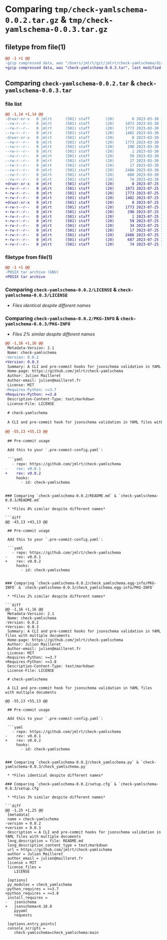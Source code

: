 # Comparing `tmp/check-yamlschema-0.0.2.tar.gz` & `tmp/check-yamlschema-0.0.3.tar.gz`

## filetype from file(1)

```diff
@@ -1 +1 @@
-gzip compressed data, was "/Users/jmlrt/git/jmlrt/check-yamlschema/dist/.tmp-zmyhwyi1/check-yamlschema-0.0.2.tar", last modified: Thu Mar 30 14:19:49 2023, max compression
+gzip compressed data, was "check-yamlschema-0.0.3.tar", last modified: Tue Jul 25 12:04:50 2023, max compression
```

## Comparing `check-yamlschema-0.0.2.tar` & `check-yamlschema-0.0.3.tar`

### file list

```diff
@@ -1,14 +1,14 @@
-drwxr-xr-x   0 jmlrt      (501) staff       (20)        0 2023-03-30 14:19:49.000000 check-yamlschema-0.0.2/
--rw-r--r--   0 jmlrt      (501) staff       (20)     1073 2023-03-30 11:05:36.000000 check-yamlschema-0.0.2/LICENSE
--rw-r--r--   0 jmlrt      (501) staff       (20)     1773 2023-03-30 14:19:49.000000 check-yamlschema-0.0.2/PKG-INFO
--rw-r--r--   0 jmlrt      (501) staff       (20)     1402 2023-03-30 13:52:50.000000 check-yamlschema-0.0.2/README.md
-drwxr-xr-x   0 jmlrt      (501) staff       (20)        0 2023-03-30 14:19:49.000000 check-yamlschema-0.0.2/check_yamlschema.egg-info/
--rw-r--r--   0 jmlrt      (501) staff       (20)     1773 2023-03-30 14:19:49.000000 check-yamlschema-0.0.2/check_yamlschema.egg-info/PKG-INFO
--rw-r--r--   0 jmlrt      (501) staff       (20)      298 2023-03-30 14:19:49.000000 check-yamlschema-0.0.2/check_yamlschema.egg-info/SOURCES.txt
--rw-r--r--   0 jmlrt      (501) staff       (20)        1 2023-03-30 14:19:49.000000 check-yamlschema-0.0.2/check_yamlschema.egg-info/dependency_links.txt
--rw-r--r--   0 jmlrt      (501) staff       (20)       59 2023-03-30 14:19:49.000000 check-yamlschema-0.0.2/check_yamlschema.egg-info/entry_points.txt
--rw-r--r--   0 jmlrt      (501) staff       (20)       27 2023-03-30 14:19:49.000000 check-yamlschema-0.0.2/check_yamlschema.egg-info/requires.txt
--rw-r--r--   0 jmlrt      (501) staff       (20)       17 2023-03-30 14:19:49.000000 check-yamlschema-0.0.2/check_yamlschema.egg-info/top_level.txt
--rw-r--r--   0 jmlrt      (501) staff       (20)     2486 2023-03-30 13:22:08.000000 check-yamlschema-0.0.2/check_yamlschema.py
--rw-r--r--   0 jmlrt      (501) staff       (20)      680 2023-03-30 14:19:49.000000 check-yamlschema-0.0.2/setup.cfg
--rw-r--r--   0 jmlrt      (501) staff       (20)       74 2023-03-30 12:14:19.000000 check-yamlschema-0.0.2/setup.py
+drwxr-xr-x   0 jmlrt      (501) staff       (20)        0 2023-07-25 12:04:50.843700 check-yamlschema-0.0.3/
+-rw-r--r--   0 jmlrt      (501) staff       (20)     1073 2023-07-25 10:31:52.000000 check-yamlschema-0.0.3/LICENSE
+-rw-r--r--   0 jmlrt      (501) staff       (20)     1773 2023-07-25 12:04:50.843807 check-yamlschema-0.0.3/PKG-INFO
+-rw-r--r--   0 jmlrt      (501) staff       (20)     1402 2023-07-25 10:31:52.000000 check-yamlschema-0.0.3/README.md
+drwxr-xr-x   0 jmlrt      (501) staff       (20)        0 2023-07-25 12:04:50.843217 check-yamlschema-0.0.3/check_yamlschema.egg-info/
+-rw-r--r--   0 jmlrt      (501) staff       (20)     1773 2023-07-25 12:04:50.000000 check-yamlschema-0.0.3/check_yamlschema.egg-info/PKG-INFO
+-rw-r--r--   0 jmlrt      (501) staff       (20)      298 2023-07-25 12:04:50.000000 check-yamlschema-0.0.3/check_yamlschema.egg-info/SOURCES.txt
+-rw-r--r--   0 jmlrt      (501) staff       (20)        1 2023-07-25 12:04:50.000000 check-yamlschema-0.0.3/check_yamlschema.egg-info/dependency_links.txt
+-rw-r--r--   0 jmlrt      (501) staff       (20)       59 2023-07-25 12:04:50.000000 check-yamlschema-0.0.3/check_yamlschema.egg-info/entry_points.txt
+-rw-r--r--   0 jmlrt      (501) staff       (20)       34 2023-07-25 12:04:50.000000 check-yamlschema-0.0.3/check_yamlschema.egg-info/requires.txt
+-rw-r--r--   0 jmlrt      (501) staff       (20)       17 2023-07-25 12:04:50.000000 check-yamlschema-0.0.3/check_yamlschema.egg-info/top_level.txt
+-rw-r--r--   0 jmlrt      (501) staff       (20)     2486 2023-07-25 10:31:52.000000 check-yamlschema-0.0.3/check_yamlschema.py
+-rw-r--r--   0 jmlrt      (501) staff       (20)      687 2023-07-25 12:04:50.844372 check-yamlschema-0.0.3/setup.cfg
+-rw-r--r--   0 jmlrt      (501) staff       (20)       74 2023-07-25 10:31:52.000000 check-yamlschema-0.0.3/setup.py
```

### filetype from file(1)

```diff
@@ -1 +1 @@
-POSIX tar archive (GNU)
+POSIX tar archive
```

### Comparing `check-yamlschema-0.0.2/LICENSE` & `check-yamlschema-0.0.3/LICENSE`

 * *Files identical despite different names*

### Comparing `check-yamlschema-0.0.2/PKG-INFO` & `check-yamlschema-0.0.3/PKG-INFO`

 * *Files 2% similar despite different names*

```diff
@@ -1,16 +1,16 @@
 Metadata-Version: 2.1
 Name: check-yamlschema
-Version: 0.0.2
+Version: 0.0.3
 Summary: A CLI and pre-commit hooks for jsonschema validation in YAML files with multiple documents
 Home-page: https://github.com/jmlrt/check-yamlschema
 Author: Julien Mailleret
 Author-email: julien@mailleret.fr
 License: MIT
-Requires-Python: >=3.7
+Requires-Python: >=3.8
 Description-Content-Type: text/markdown
 License-File: LICENSE
 
 # check-yamlschema
 
 A CLI and pre-commit hook for jsonschema validation in YAML files with multiple documents
 
@@ -55,13 +55,13 @@
 
 ## Pre-commit usage
 
 Add this to your `.pre-commit-config.yaml`:
 
 ```yaml
   - repo: https://github.com/jmlrt/check-yamlschema
-    rev: v0.0.1
+    rev: v0.0.2
     hooks:
       - id: check-yamlschema
 ```
 
 [inline schema comments]: https://github.com/redhat-developer/yaml-language-server/blob/762209ccdfca713d203ead757698a47ad3cabf50/README.md#using-inlined-schema
```

### Comparing `check-yamlschema-0.0.2/README.md` & `check-yamlschema-0.0.3/README.md`

 * *Files 8% similar despite different names*

```diff
@@ -43,13 +43,13 @@
 
 ## Pre-commit usage
 
 Add this to your `.pre-commit-config.yaml`:
 
 ```yaml
   - repo: https://github.com/jmlrt/check-yamlschema
-    rev: v0.0.1
+    rev: v0.0.2
     hooks:
       - id: check-yamlschema
 ```
 
 [inline schema comments]: https://github.com/redhat-developer/yaml-language-server/blob/762209ccdfca713d203ead757698a47ad3cabf50/README.md#using-inlined-schema
```

### Comparing `check-yamlschema-0.0.2/check_yamlschema.egg-info/PKG-INFO` & `check-yamlschema-0.0.3/check_yamlschema.egg-info/PKG-INFO`

 * *Files 2% similar despite different names*

```diff
@@ -1,16 +1,16 @@
 Metadata-Version: 2.1
 Name: check-yamlschema
-Version: 0.0.2
+Version: 0.0.3
 Summary: A CLI and pre-commit hooks for jsonschema validation in YAML files with multiple documents
 Home-page: https://github.com/jmlrt/check-yamlschema
 Author: Julien Mailleret
 Author-email: julien@mailleret.fr
 License: MIT
-Requires-Python: >=3.7
+Requires-Python: >=3.8
 Description-Content-Type: text/markdown
 License-File: LICENSE
 
 # check-yamlschema
 
 A CLI and pre-commit hook for jsonschema validation in YAML files with multiple documents
 
@@ -55,13 +55,13 @@
 
 ## Pre-commit usage
 
 Add this to your `.pre-commit-config.yaml`:
 
 ```yaml
   - repo: https://github.com/jmlrt/check-yamlschema
-    rev: v0.0.1
+    rev: v0.0.2
     hooks:
       - id: check-yamlschema
 ```
 
 [inline schema comments]: https://github.com/redhat-developer/yaml-language-server/blob/762209ccdfca713d203ead757698a47ad3cabf50/README.md#using-inlined-schema
```

### Comparing `check-yamlschema-0.0.2/check_yamlschema.py` & `check-yamlschema-0.0.3/check_yamlschema.py`

 * *Files identical despite different names*

### Comparing `check-yamlschema-0.0.2/setup.cfg` & `check-yamlschema-0.0.3/setup.cfg`

 * *Files 3% similar despite different names*

```diff
@@ -1,25 +1,25 @@
 [metadata]
 name = check-yamlschema
-version = 0.0.2
+version = 0.0.3
 description = A CLI and pre-commit hooks for jsonschema validation in YAML files with multiple documents
 long_description = file: README.md
 long_description_content_type = text/markdown
 url = https://github.com/jmlrt/check-yamlschema
 author = Julien Mailleret
 author_email = julien@mailleret.fr
 license = MIT
 license_files = 
 	LICENSE
 
 [options]
 py_modules = check_yamlschema
-python_requires = >=3.7
+python_requires = >=3.8
 install_requires = 
-	jsonschema
+	jsonschema<4.18.0
 	pyyaml
 	requests
 
 [options.entry_points]
 console_scripts = 
 	check-yamlschema=check_yamlschema:main
```

